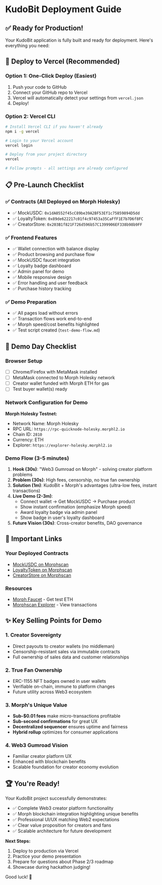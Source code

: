 # KudoBit Deployment Guide

## ✅ Ready for Production!

Your KudoBit application is fully built and ready for deployment. Here's everything you need:

## 🚀 Deploy to Vercel (Recommended)

### Option 1: One-Click Deploy (Easiest)
1. Push your code to GitHub
2. Connect your GitHub repo to Vercel
3. Vercel will automatically detect your settings from `vercel.json`
4. Deploy!

### Option 2: Vercel CLI
```bash
# Install Vercel CLI if you haven't already
npm i -g vercel

# Login to your Vercel account
vercel login

# Deploy from your project directory
vercel

# Follow prompts - all settings are already configured
```

## 📋 Pre-Launch Checklist

### ✅ Contracts (All Deployed on Morph Holesky)
- ✅ MockUSDC: `0x1dA0552f45cC89be39A2BF53Ef1c75859894D5dd`
- ✅ LoyaltyToken: `0x89de622217c01f4c97453a35CaFfF1E7b7D6f8FC`
- ✅ CreatorStore: `0x203B1f821F726d596b57C1399906EF338b98b9FF`

### ✅ Frontend Features
- ✅ Wallet connection with balance display
- ✅ Product browsing and purchase flow
- ✅ MockUSDC faucet integration
- ✅ Loyalty badge dashboard
- ✅ Admin panel for demo
- ✅ Mobile responsive design
- ✅ Error handling and user feedback
- ✅ Purchase history tracking

### ✅ Demo Preparation
- ✅ All pages load without errors
- ✅ Transaction flows work end-to-end
- ✅ Morph speed/cost benefits highlighted
- ✅ Test script created (`test-demo-flow.md`)

## 🎯 Demo Day Checklist

### Browser Setup
- [ ] Chrome/Firefox with MetaMask installed
- [ ] MetaMask connected to Morph Holesky network
- [ ] Creator wallet funded with Morph ETH for gas
- [ ] Test buyer wallet(s) ready

### Network Configuration for Demo
**Morph Holesky Testnet:**
- Network Name: Morph Holesky  
- RPC URL: `https://rpc-quicknode-holesky.morphl2.io`
- Chain ID: `2810`
- Currency: ETH
- Explorer: `https://explorer-holesky.morphl2.io`

### Demo Flow (3-5 minutes)
1. **Hook (30s)**: "Web3 Gumroad on Morph" - solving creator platform problems
2. **Problem (30s)**: High fees, censorship, no true fan ownership
3. **Solution (1m)**: KudoBit + Morph's advantages (ultra-low fees, instant transactions)
4. **Live Demo (2-3m)**:
   - Connect wallet → Get MockUSDC → Purchase product
   - Show instant confirmation (emphasize Morph speed)
   - Award loyalty badge via admin panel
   - Show badge in user's loyalty dashboard
5. **Future Vision (30s)**: Cross-creator benefits, DAO governance

## 🔗 Important Links

### Your Deployed Contracts
- [MockUSDC on Morphscan](https://explorer-holesky.morphl2.io/address/0x1dA0552f45cC89be39A2BF53Ef1c75859894D5dd)
- [LoyaltyToken on Morphscan](https://explorer-holesky.morphl2.io/address/0x89de622217c01f4c97453a35CaFfF1E7b7D6f8FC)  
- [CreatorStore on Morphscan](https://explorer-holesky.morphl2.io/address/0x203B1f821F726d596b57C1399906EF338b98b9FF)

### Resources
- [Morph Faucet](https://faucet.morphl2.io) - Get test ETH
- [Morphscan Explorer](https://explorer-holesky.morphl2.io) - View transactions

## ✨ Key Selling Points for Demo

### 1. **Creator Sovereignty**
- Direct payouts to creator wallets (no middleman)
- Censorship-resistant sales via immutable contracts
- Full ownership of sales data and customer relationships

### 2. **True Fan Ownership** 
- ERC-1155 NFT badges owned in user wallets
- Verifiable on-chain, immune to platform changes
- Future utility across Web3 ecosystem

### 3. **Morph's Unique Value**
- **Sub-$0.01 fees** make micro-transactions profitable
- **Sub-second confirmations** for great UX
- **Decentralized sequencer** ensures uptime and fairness
- **Hybrid rollup** optimizes for consumer applications

### 4. **Web3 Gumroad Vision**
- Familiar creator platform UX 
- Enhanced with blockchain benefits
- Scalable foundation for creator economy evolution

## 🏆 You're Ready!

Your KudoBit project successfully demonstrates:
- ✅ Complete Web3 creator platform functionality
- ✅ Morph blockchain integration highlighting unique benefits  
- ✅ Professional UI/UX matching Web2 expectations
- ✅ Clear value proposition for creators and fans
- ✅ Scalable architecture for future development

**Next Steps:**
1. Deploy to production via Vercel
2. Practice your demo presentation
3. Prepare for questions about Phase 2/3 roadmap
4. Showcase during hackathon judging!

Good luck! 🚀